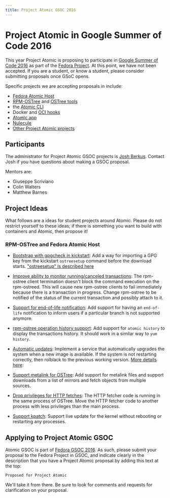 ```yaml
---
title: Project Atomic GSOC 2016
---
```


# Project Atomic in Google Summer of Code 2016

This year Project Atomic is proposing to participate in [Google Summer of Code 2016](https://developers.google.com/open-source/gsoc/) as part of the [Fedora Project](https://fedoraproject.org/wiki/GSOC_2016).  At this point, we have not been accepted.  If you are a student, or know a student, please consider submitting proposals once GSoC opens.

Specific projects we are accepting proposals in include:

* [Fedora Atomic Host](https://fedoraproject.org/wiki/Changes/AtomicHost)
* [RPM-OSTree](https://github.com/projectatomic/rpm-ostree) and [OSTree tools](https://github.com/projectatomic/rpm-ostree-toolbox)
* the [Atomic CLI](https://github.com/projectatomic/atomic)
* Docker and [OCI hooks](https://github.com/projectatomic/oci-systemd-hook)
* [Atomic.app](https://github.com/projectatomic/atomicapp)
* [Nulecule](https://github.com/projectatomic/nulecule)
* [Other Project Atomic projects](https://github.com/projectatomic)

## Participants

The administrator for Project Atomic GSOC projects is <a href="mailto:jberkus@redhat.com">Josh Berkus</a>.  Contact Josh if you have questions about making a GSOC proposal.

Mentors are:

* Giuseppe Scriviano
* Colin Walters
* Matthew Barnes

## Project Ideas

What follows are a ideas for student projects around Atomic.  Please do not restrict yourself to these ideas;
if there is something you want to build with containers and Atomic, then propose it!

### RPM-OSTree and Fedora Atomic Host
    
* [Bootstrap with gpgcheck in kickstart](https://github.com/projectatomic/rpm-ostree/issues/190):
  Add a way for importing a GPG key from the kickstart `ostreesetup`
  command before the download starts. ["ostreesetup" is described here](https://docs.fedoraproject.org/en-US/Fedora/23/html/Installation_Guide/appe-kickstart-syntax-reference.html)

* [Improve ability to monitor running/canceled transactions](https://github.com/projectatomic/rpm-ostree/issues/210):
  The rpm-ostree client termination doesn't block the command execution
  on the rpm-ostreed.  This will cause new  rpm-ostree clients to fail
  immediately because there is a transaction in progress.  Change
  rpm-ostree to be notified of the status of the current transaction and
  possibly attach to it.

* [Support for end-of-life notification](https://github.com/projectatomic/rpm-ostree/issues/142):
  Add support for having an `end-of-life` notification to inform users
  if a particular branch is not supported anymore.

* [rpm-ostree operation history support](https://github.com/projectatomic/rpm-ostree/issues/85):
  Add support for `atomic history` to display the transactions
  history. It should work in a similar way to `yum history`.

* [Automatic updates](https://github.com/projectatomic/rpm-ostree/issues/44):
  Implement a service that automatically upgrades the system when a new
  image is available.  If the system is not restarting correctly, then
  rolblack to the previous working version.
  [More details here](https://github.com/projectatomic/rpm-ostree/issues/177):

* [Support metalink for OSTree](https://bugzilla.gnome.org/show_bug.cgi?id=729388):
  Add support for metalink files and support downloads from a list of
  mirrors and fetch objects from multiple sources.

* [Drop privileges for HTTP fetches](https://bugzilla.gnome.org/show_bug.cgi?id=730037):
  The HTTP fetcher code is running in the same process of OSTree.  Move
  the HTTP fetcher code to another process with less privileges than the
  main process.

* [Support kpatch](https://github.com/projectatomic/rpm-ostree/issues/118):
  Support live update for the kernel without rebooting or restarting any
  processes.
  

## Applying to Project Atomic GSOC

Atomic GSOC is part of [Fedora GSOC 2016](https://fedoraproject.org/wiki/GSOC_2016).  As such, please submit your proposal to the Fedora Project in GSOC, and indicate clearly in the description that you have a Project Atomic proposal by adding this text at the top:

```
Proposed for Project Atomic
```

We'll take it from there.  Be sure to look for comments and requests for clarification on your proposal.





